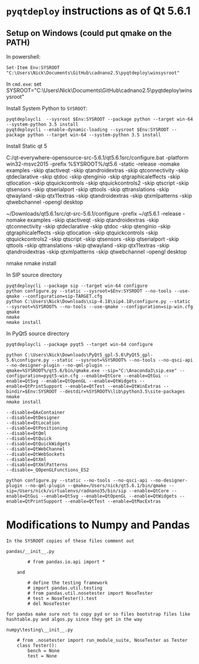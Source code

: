 # `pyqtdeploy` instructions as of Qt 5.6.1

## Setup on Windows (could put qmake on the PATH)

In powershell:

	Set-Item Env:SYSROOT "C:\Users\Nick\Documents\GitHub\cadnano2.5\pyqtdeploy\winsysroot"

In `cmd.exe`:
	set SYSROOT="C:\Users\Nick\Documents\GitHub\cadnano2.5\pyqtdeploy\winsysroot"


Install System Python to `SYSROOT`:

	pyqtdeploycli  --sysroot $Env:SYSROOT --package python --target win-64 --system-python 3.5 install
	pyqtdeploycli --enable-dynamic-loading --sysroot $Env:SYSROOT --package python --target win-64 --system-python 3.5 install

Install Static qt 5

C:/qt-everywhere-opensource-src-5.6.1/qt5.6.1src/configure.bat -platform win32-msvc2015 -prefix %SYSROOT%/qt5.6 -static -release -nomake examples -skip qtactiveqt -skip qtandroidextras -skip qtconnectivity -skip qtdeclarative -skip qtdoc -skip qtenginio -skip qtgraphicaleffects -skip qtlocation -skip qtquickcontrols -skip qtquickcontrols2 -skip qtscript -skip qtsensors -skip qtserialport -skip qttools -skip qttranslations -skip qtwayland -skip qtx11extras -skip qtandroidextras -skip qtxmlpatterns -skip qtwebchannel -opengl desktop


~/Downloads/qt5.6.1src/qt-src-5.6.1/configure -prefix ~/qt5.6.1 -release -nomake examples -skip qtactiveqt -skip qtandroidextras -skip qtconnectivity -skip qtdeclarative -skip qtdoc -skip qtenginio -skip qtgraphicaleffects -skip qtlocation -skip qtquickcontrols -skip qtquickcontrols2 -skip qtscript -skip qtsensors -skip qtserialport -skip qttools -skip qttranslations -skip qtwayland -skip qtx11extras -skip qtandroidextras -skip qtxmlpatterns -skip qtwebchannel -opengl desktop

nmake
nmake install


In SIP source directory

	pyqtdeploycli --package sip --target win-64 configure
	python configure.py --static --sysroot=$Env:SYSROOT --no-tools --use-qmake --configuration=sip-TARGET.cfg
	python C:\Users\Nick\Downloads\sip-4.18\sip4.18\configure.py --static --sysroot=%SYSROOT% --no-tools --use-qmake --configuration=sip-win.cfg
	qmake
	nmake
	nmake install

In PyQt5 source directory

	pyqtdeploycli --package pyqt5 --target win-64 configure

	python C:\Users\Nick\Downloads\PyQt5_gpl-5.6\PyQt5_gpl-5.6\configure.py --static --sysroot=%SYSROOT% --no-tools --no-qsci-api --no-designer-plugin --no-qml-plugin --qmake=%SYSROOT%/qt5.6/bin/qmake.exe --sip="C:\Anaconda3\sip.exe" --configuration=pyqt5-win.cfg --enable=QtCore --enable=QtGui --enable=QtSvg --enable=QtOpenGL --enable=QtWidgets --enable=QtPrintSupport --enable=QtTest --enable=QtWinExtras --bindir=$Env:SYSROOT --destdir=%SYSROOT%\lib\python3.5\site-packages
	nmake
	nmake install

	--disable=QAxContainer
	--disable=QtDesigner
	--disable=QtLocation
	--disable=QtPositioning
	--disable=QtQml
	--disable=QtQuick
	--disable=QtQuickWidgets
	--disable=QtWebChannel
	--disable=QtWebSockets
	--disable=QtXml
	--disable=QtXmlPatterns
	--disable=_QOpenGLFunctions_ES2

	python configure.py --static --no-tools --no-qsci-api --no-designer-plugin --no-qml-plugin --qmake=/Users/nick/qt5.6.1/bin/qmake --sip=/Users/nick/virtualenvs/radnano35/bin/sip --enable=QtCore --enable=QtGui --enable=QtSvg --enable=QtOpenGL --enable=QtWidgets --enable=QtPrintSupport --enable=QtTest --enable=QtMacExtras


# Modifications to Numpy and Pandas

	In the SYSROOT copies of these files comment out

	pandas/__init__.py

			# from pandas.io.api import *

		and

			# define the testing framework
			# import pandas.util.testing
			# from pandas.util.nosetester import NoseTester
			# test = NoseTester().test
			# del NoseTester

	for pandas make sure not to copy pyd or so files bootstrap files like
	hashtable.py and algos.py since they get in the way

	numpy\testing\__init__.py

		# from .nosetester import run_module_suite, NoseTester as Tester
		class Tester():
			bench = None
			test = None